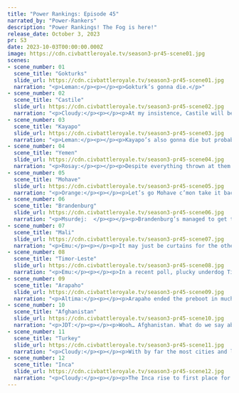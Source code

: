 ```yaml
---
title: "Power Rankings: Episode 45"
narrated_by: "Power-Rankers"
description: "Power Rankings! The Fog is here!"
release_date: October 3, 2023
pr: S3
date: 2023-10-03T00:00:00.000Z
image: https://cdn.civbattleroyale.tv/season3-pr45-scene01.jpg
scenes:
- scene_number: 01
  scene_title: "Gokturks"
  slide_url: https://cdn.civbattleroyale.tv/season3-pr45-scene01.jpg
  narration: "<p>Leman:</p><p></p><p>Gokturk’s gonna die.</p>"
- scene_number: 02
  scene_title: "Castile"
  slide_url: https://cdn.civbattleroyale.tv/season3-pr45-scene02.jpg
  narration: "<p>Cloudy:</p><p></p><p>At my insistence, Castile will be surrounded by ice in the rebuild too, so expect their isolated existence to continue. Lacs, our gamerunner, has confirmed that the final winner does end up controlling every city, presumably including Castile’s somehow, but where they will finish is anyone’s guess.</p><p></p><p>Or maybe Castile wins, wouldn’t that be funny.</p>"
- scene_number: 03
  scene_title: "Kayapo"
  slide_url: https://cdn.civbattleroyale.tv/season3-pr45-scene03.jpg
  narration: "<p>Leman:</p><p></p><p>Kayapo’s also gonna die but probably like 4 turns later.</p>"
- scene_number: 04
  scene_title: "Yemen"
  slide_url: https://cdn.civbattleroyale.tv/season3-pr45-scene04.jpg
  narration: "<p>Rosay:</p><p></p><p>Despite everything thrown at them manages to make it to the final chapters of this cycle surviving into the reset. That war against Kilwa really ended up paying off and will likely slip them into the top ten finishing civs. Though don’t get too attached, they’re called the final parts for a reason.</p>"
- scene_number: 05
  scene_title: "Mohave"
  slide_url: https://cdn.civbattleroyale.tv/season3-pr45-scene05.jpg
  narration: "<p>Orange:</p><p></p><p>Let’s go Mohave c’mon take it back turn the Pacific into your playground decimate the competition rule the world! What do you mean I’m delusional and this will never happen? It definitely will! Please, it’s gotta… I’m running out of hope… </p>"
- scene_number: 06
  scene_title: "Brandenburg"
  slide_url: https://cdn.civbattleroyale.tv/season3-pr45-scene06.jpg
  narration: "<p>Msurdej:  </p><p></p><p>Brandenburg’s managed to get to the 2nd cycle, but it’s here that their luck will probably run out. The border with Turkey looks to be in Araturk’s favor, both in men and production.The west flank looks little better, with the Arapaho able to snipe Sukkertoppen pretty easily if they desired. If Frederick wants to win, he’ll have to hope his neighbors are too busy with other wars to notice him until it’s too late.</p>"
- scene_number: 07
  scene_title: "Mali"
  slide_url: https://cdn.civbattleroyale.tv/season3-pr45-scene07.jpg
  narration: "<p>Emu:</p><p></p><p>It may just be curtains for the other miracle of TW. Advancing into TImorese Africa isn’t out of the question, but they’re going to get absolutely roasted by Turkey once they’re done mopping up the British Isles. It was entertaining to watch, but it was always just a matter of time for the West African power that could.</p>"
- scene_number: 08
  scene_title: "Timor-Leste"
  slide_url: https://cdn.civbattleroyale.tv/season3-pr45-scene08.jpg
  narration: "<p>Emu:</p><p></p><p>In a recent poll, plucky underdog Timor-Leste scored by far the highest as far as preference to win, but got exactly zero votes for probability to actually do it. Honestly, I see it. They’re really in the classic Aussie civ position now, and even if it’s a smaller map, that’s still not a great place to be, especially when you have the Incans lurking across a concerningly short expanse of water in Polynesia. The fact that they lost so much in Asia in the final turns of pre-TW really seals it. Next rank up is civs with a chance to actually win.</p>"
- scene_number: 09
  scene_title: "Arapaho"
  slide_url: https://cdn.civbattleroyale.tv/season3-pr45-scene09.jpg
  narration: "<p>Altima:</p><p></p><p>Arapaho ended the preboot in much the same position they’ve been in for several parts now, mostly in full command of their home continent, weak foothold on Asia, contested ground in the gulf, the best military on the cylinder and generally high stats besides. They actually have a very strong chance to swing this, depending on how their AI rolls; if their AI manages to lose that mysterious fuckupery curse that haunted them during the preboot, their stats are just way better than everyone else and might well finally win the game for a North American Native civ. That if is a scary word, but they’ve got a chance. It all comes down to if they try to take it.</p>"
- scene_number: 10
  scene_title: "Afghanistan"
  slide_url: https://cdn.civbattleroyale.tv/season3-pr45-scene10.jpg
  narration: "<p>JDT:</p><p></p><p>Wooh… Afghanistan. What do we say about them? Initially the true underdogs of the contending powers, they had managed to turn things around and rebound into an incredibly solid contender. Their production was clambering up into the levels of the Inca and Timor, they had a powerful core to scale out of in Asia, and best of all, they had momentum and no super scary powers besides Turkey. What could go wrong?</p><p></p><p>What about getting the biggest cuts out of anyone in the transition to cycle 2? </p><p></p><p>Yep, Afghanistan took massive Ls in the transition. They are coming in with 33% of their original production, 40% of their original cities, 35% of their original food, and 37% of their original military manpower. This has considerably increased the distance in stats between them and the other top contenders, and they were still trailing at the end of the first cycle. Is it possible for the brave fighters to overcome this deficit and claw their way to victory against all odds? Most assuredly. Is it likely, and do they deserve 3rd? Probably not, but Timor is boxed in and Arapaho are hilariously incompetent in war while being right next to a much stronger power. So I suppose its process of elimination? </p>"
- scene_number: 11
  scene_title: "Turkey"
  slide_url: https://cdn.civbattleroyale.tv/season3-pr45-scene11.jpg
  narration: "<p>Cloudy:</p><p></p><p>With by far the most cities and land going into the reset, Turkey is in a strong position to dominate the Old World, but their success is far from guaranteed. Turkey starts off with a smaller army and more neighbors than the Inca or Arapaho, which could slow them down in the early game while their American rivals consolidate and expand. However, with total war being continuous from turn 1 of the rebuild, the fact that Turkey has the most production could also prove decisive, if they use it wisely.</p>"
- scene_number: 12
  scene_title: "Inca"
  slide_url: https://cdn.civbattleroyale.tv/season3-pr45-scene12.jpg
  narration: "<p>Cloudy:</p><p></p><p>The Inca rise to first place for the first time since episode 37, in light of their strong position going into the rebuild. Fully in control of South America and with Arapaho struggling to hold the line in Mexico, Tupac is the undisputed king of the Western Hemisphere, and we expect him to defeat both Arapaho and Timor Leste in the fight for dominance on land and sea. However, the Inca might face a tougher fight against whoever emerges victorious in the Old World, much like the Marajoara did last time... or we could be totally wrong, and Timor-Leste steamrolls them in 5 turns! (Hey, a girl can dream. And so can you!)</p>"
---
```

